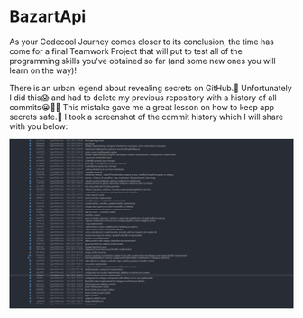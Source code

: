 # BazartApi
As your Codecool Journey comes closer to its conclusion, the time has come for a final Teamwork Project that will put to test all of the programming skills you've obtained so far (and some new ones you will learn on the way)!

There is an urban legend about revealing secrets on GitHub.😬
Unfortunately I did this😱 and had to delete my previous repository with a history of all commits😭🤦‍♂️
This mistake gave me a great lesson on how to keep app secrets safe.💪
I took a screenshot of the commit history which I will share with you below:
<br/>
<div align="center">
<code><img src="https://raw.githubusercontent.com/RogerWitkowski/BazartApi/Development/commitHistory.png"></code>
</div>
